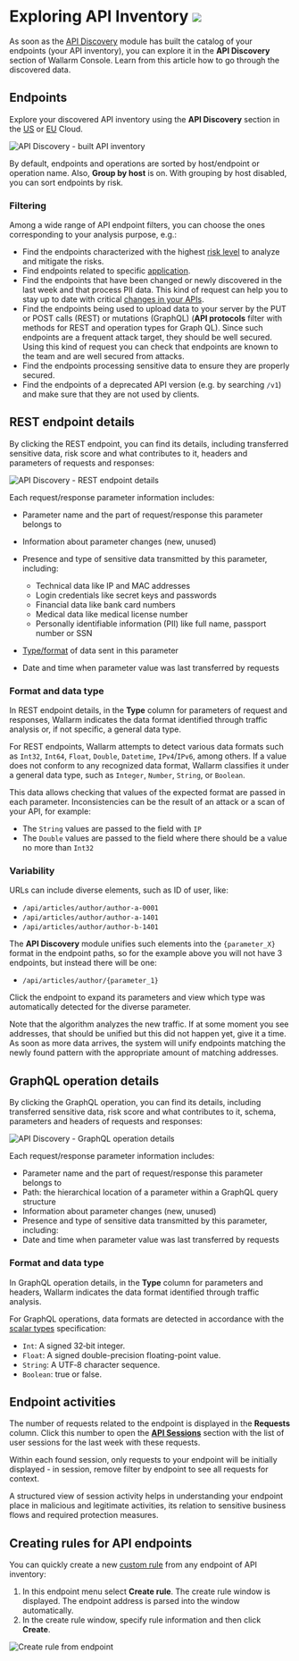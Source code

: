 # Exploring API Inventory <a href="../../about-wallarm/subscription-plans/#waap-and-advanced-api-security"><img src="../../images/api-security-tag.svg" style="border: none;"></a>

As soon as the [API Discovery](overview.md) module has built the catalog of your endpoints (your API inventory), you can explore it in the **API Discovery** section of Wallarm Console. Learn from this article how to go through the discovered data.

## Endpoints

Explore your discovered API inventory using the **API Discovery** section in the [US](https://us1.my.wallarm.com/api-discovery) or [EU](https://my.wallarm.com/api-discovery) Cloud.

![API Discovery - built API inventory](../images/about-wallarm-waf/api-discovery-2.0/api-discovery-built-inventory.png)

By default, endpoints and operations are sorted by host/endpoint or operation name. Also, **Group by host** is on. With grouping by host disabled, you can sort endpoints by risk.

### Filtering

Among a wide range of API endpoint filters, you can choose the ones corresponding to your analysis purpose, e.g.:

* Find the endpoints characterized with the highest [risk level](risk-score.md) to analyze and mitigate the risks.
* Find endpoints related to specific [application](../user-guides/settings/applications.md).
* Find the endpoints that have been changed or newly discovered in the last week and that process PII data. This kind of request can help you to stay up to date with critical [changes in your APIs](track-changes.md).
* Find the endpoints being used to upload data to your server by the PUT or POST calls (REST) or mutations (GraphQL) (**API protocols** filter with methods for REST and operation types for Graph QL). Since such endpoints are a frequent attack target, they should be well secured. Using this kind of request you can check that endpoints are known to the team and are well secured from attacks.
* Find the endpoints processing sensitive data to ensure they are properly secured.
* Find the endpoints of a deprecated API version (e.g. by searching `/v1`) and make sure that they are not used by clients.

## REST endpoint details

<a name="params"></a>By clicking the REST endpoint, you can find its details, including  transferred sensitive data, risk score and what contributes to it, headers and parameters of requests and responses:

![API Discovery - REST endpoint details](../images/about-wallarm-waf/api-discovery-2.0/api-discovery-endpoint-details-REST.png)

Each request/response parameter information includes:

* Parameter name and the part of request/response this parameter belongs to
* Information about parameter changes (new, unused)
* Presence and type of sensitive data transmitted by this parameter, including:

    * Technical data like IP and MAC addresses
    * Login credentials like secret keys and passwords
    * Financial data like bank card numbers
    * Medical data like medical license number
    * Personally identifiable information (PII) like full name, passport number or SSN

* [Type/format](#format-and-data-type) of data sent in this parameter
* Date and time when parameter value was last transferred by requests

### Format and data type

In REST endpoint details, in the **Type** column for parameters of request and responses, Wallarm indicates the data format identified through traffic analysis or, if not specific, a general data type.

For REST endpoints, Wallarm attempts to detect various data formats such as `Int32`, `Int64`, `Float`, `Double`, `Datetime`, `IPv4`/`IPv6`, among others. If a value does not conform to any recognized data format, Wallarm classifies it under a general data type, such as `Integer`, `Number`, `String`, or `Boolean`.

This data allows checking that values of the expected format are passed in each parameter. Inconsistencies can be the result of an attack or a scan of your API, for example:

* The `String` values ​​are passed to the field with `IP`
* The `Double` values are passed to the field where there should be a value no more than `Int32`

### Variability

URLs can include diverse elements, such as ID of user, like:

* `/api/articles/author/author-a-0001`
* `/api/articles/author/author-a-1401`
* `/api/articles/author/author-b-1401`

The **API Discovery** module unifies such elements into the `{parameter_X}` format in the endpoint paths, so for the example above you will not have 3 endpoints, but instead there will be one:

* `/api/articles/author/{parameter_1}`

Click the endpoint to expand its parameters and view which type was automatically detected for the diverse parameter.

<!--![API Discovery - variability in path](TBD)-->

Note that the algorithm analyzes the new traffic. If at some moment you see addresses, that should be unified but this did not happen yet, give it a time. As soon as more data arrives, the system will unify endpoints matching the newly found pattern with the appropriate amount of matching addresses.

## GraphQL operation details

By clicking the GraphQL operation, you can find its details, including transferred sensitive data, risk score and what contributes to it, schema, parameters and headers of requests and responses:

![API Discovery - GraphQL operation details](../images/about-wallarm-waf/api-discovery-2.0/api-discovery-endpoint-details-GQL.png)

Each request/response parameter information includes:

* Parameter name and the part of request/response this parameter belongs to
* Path: the hierarchical location of a parameter within a GraphQL query structure
* Information about parameter changes (new, unused)
* Presence and type of sensitive data transmitted by this parameter, including:
* Date and time when parameter value was last transferred by requests

### Format and data type

In GraphQL operation details, in the **Type** column for parameters and headers, Wallarm indicates the data format identified through traffic analysis.

For GraphQL operations, data formats are detected in accordance with the [scalar types](https://graphql.org/learn/schema/#scalar-types) specification:

* `Int`: A signed 32‐bit integer.
* `Float`: A signed double-precision floating-point value.
* `String`: A UTF‐8 character sequence.
* `Boolean`: true or false.

## Endpoint activities

The number of requests related to the endpoint is displayed in the **Requests** column. Click this number to open the [**API Sessions**](../api-sessions/overview.md) section with the list of user sessions for the last week with these requests.

Within each found session, only requests to your endpoint will be initially displayed - in session, remove filter by endpoint to see all requests for context.

A structured view of session activity helps in understanding your endpoint place in malicious and legitimate activities, its relation to sensitive business flows and required protection measures.

## Creating rules for API endpoints

You can quickly create a new [custom rule](../user-guides/rules/rules.md) from any endpoint of API inventory: 

1. In this endpoint menu select **Create rule**. The create rule window is displayed. The endpoint address is parsed into the window automatically.
1. In the create rule window, specify rule information and then click **Create**.

![Create rule from endpoint](../images/about-wallarm-waf/api-discovery/endpoint-create-rule.png)

<!--## Exporting API inventory data

The API Discovery UI provides you with an option to export the current filtered list of endpoints as the [OpenAPI v3](https://spec.openapis.org/oas/v3.0.0) specification or CSV file.

To export, in Wallarm Console → **API Discovery**, use the **OAS/CSV** option. Consider the following:

* For **OAS**, Wallarm returns the `swagger.json` with filtered endpoints. You can also use the **Download OAS** button in an individual endpoint menu

    By utilizing the downloaded specification with other applications like Postman, you can conduct endpoints' vulnerability and other tests. In addition, it allows for a closer examination of the endpoints' capabilities to uncover the processing of sensitive data and the presence of undocumented parameters.

* For **CSV**, Wallarm returns filtered endpoints data in a simple text comma-separated format, making it easy to export it into other programs.

!!! warning "API host information in downloaded Swagger file"
    If a discovered API inventory contains several API hosts, endpoints from all API hosts will be included in the downloaded file. Currently, the API host information is not included in the file.
-->